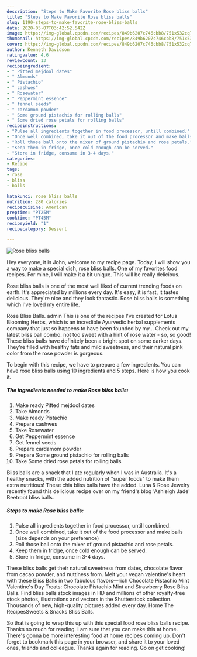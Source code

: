 ```yaml
---
description: "Steps to Make Favorite Rose bliss balls"
title: "Steps to Make Favorite Rose bliss balls"
slug: 1190-steps-to-make-favorite-rose-bliss-balls
date: 2020-05-07T03:42:52.542Z
image: https://img-global.cpcdn.com/recipes/849b6207c746cbb8/751x532cq70/rose-bliss-balls-recipe-main-photo.jpg
thumbnail: https://img-global.cpcdn.com/recipes/849b6207c746cbb8/751x532cq70/rose-bliss-balls-recipe-main-photo.jpg
cover: https://img-global.cpcdn.com/recipes/849b6207c746cbb8/751x532cq70/rose-bliss-balls-recipe-main-photo.jpg
author: Kenneth Davidson
ratingvalue: 4.6
reviewcount: 13
recipeingredient:
- " Pitted mejdool dates"
- " Almonds"
- " Pistachio"
- " cashwes"
- " Rosewater"
- " Peppermint essence"
- " fennel seeds"
- " cardamom powder"
- " Some ground pistachio for rolling balls"
- " Some dried rose petals for rolling balls"
recipeinstructions:
- "Pulse all ingredients together in food processor, untill combined."
- "Once well combined, take it out of the food processor and make balls (size depends on your preference)"
- "Roll those ball onto the mixer of ground pistachio and rose petals."
- "Keep them in fridge, once cold enough can be served."
- "Store in fridge, consume in 3-4 days."
categories:
- Recipe
tags:
- rose
- bliss
- balls

katakunci: rose bliss balls 
nutrition: 280 calories
recipecuisine: American
preptime: "PT25M"
cooktime: "PT45M"
recipeyield: "1"
recipecategory: Dessert

---
```



![Rose bliss balls](https://img-global.cpcdn.com/recipes/849b6207c746cbb8/751x532cq70/rose-bliss-balls-recipe-main-photo.jpg)

Hey everyone, it is John, welcome to my recipe page. Today, I will show you a way to make a special dish, rose bliss balls. One of my favorites food recipes. For mine, I will make it a bit unique. This will be really delicious.

Rose bliss balls is one of the most well liked of current trending foods on earth. It's appreciated by millions every day. It's easy, it is fast, it tastes delicious. They're nice and they look fantastic. Rose bliss balls is something which I've loved my entire life.

Rose Bliss Balls. admin This is one of the recipes I&#39;ve created for Lotus Blooming Herbs, which is an incredible Ayurvedic herbal supplements company that just so happens to have been founded by my… Check out my latest bliss ball combo. not too sweet with a hint of rose water - so, so good! These bliss balls have definitely been a bright spot on some darker days. They&#39;re filled with healthy fats and mild sweetness, and their natural pink color from the rose powder is gorgeous.


To begin with this recipe, we have to prepare a few ingredients. You can have rose bliss balls using 10 ingredients and 5 steps. Here is how you cook it.

<!--inarticleads1-->

##### The ingredients needed to make Rose bliss balls:

1. Make ready  Pitted mejdool dates
1. Take  Almonds
1. Make ready  Pistachio
1. Prepare  cashwes
1. Take  Rosewater
1. Get  Peppermint essence
1. Get  fennel seeds
1. Prepare  cardamom powder
1. Prepare  Some ground pistachio for rolling balls
1. Take  Some dried rose petals for rolling balls


Bliss balls are a snack that I ate regularly when I was in Australia. It&#39;s a healthy snacks, with the added nutrition of &#34;super foods&#34; to make them extra nutritious! These chia bliss balls have the added. Luna &amp; Rose Jewelry recently found this delicious recipe over on my friend&#39;s blog &#39;Ashleigh Jade&#39; Beetroot bliss balls. 

<!--inarticleads2-->

##### Steps to make Rose bliss balls:

1. Pulse all ingredients together in food processor, untill combined.
1. Once well combined, take it out of the food processor and make balls (size depends on your preference)
1. Roll those ball onto the mixer of ground pistachio and rose petals.
1. Keep them in fridge, once cold enough can be served.
1. Store in fridge, consume in 3-4 days.


These bliss balls get their natural sweetness from dates, chocolate flavor from cacao powder, and nuttiness from. Melt your vegan valentine&#39;s heart with these Bliss Balls in two fabulous flavors—rich Chocolate Pistachio Mint Valentine&#39;s Day Treats: Chocolate Pistachio Mint and Strawberry Rose Bliss Balls. Find bliss balls stock images in HD and millions of other royalty-free stock photos, illustrations and vectors in the Shutterstock collection. Thousands of new, high-quality pictures added every day. Home The RecipesSweets &amp; Snacks Bliss Balls. 

So that is going to wrap this up with this special food rose bliss balls recipe. Thanks so much for reading. I am sure that you can make this at home. There's gonna be more interesting food at home recipes coming up. Don't forget to bookmark this page in your browser, and share it to your loved ones, friends and colleague. Thanks again for reading. Go on get cooking!
